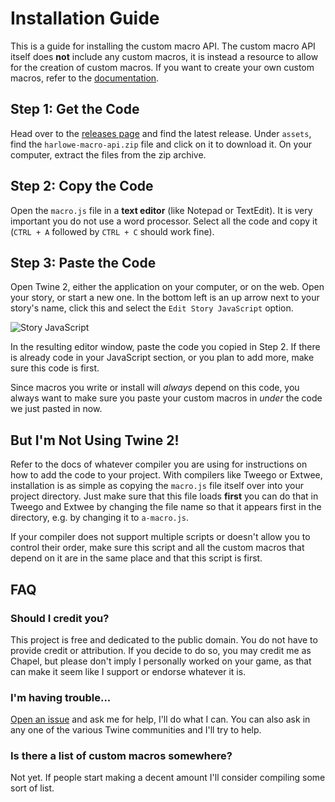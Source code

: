 # Installation Guide

This is a guide for installing the custom macro API. The custom macro API itself does **not** include any custom macros, it is instead a resource to allow for the creation of custom macros. If you want to create your own custom macros, refer to the [documentation](README.md).

## Step 1: Get the Code

Head over to the [releases page](https://github.com/ChapelR/harlowe-macro-api/releases) and find the latest release. Under `assets`, find the `harlowe-macro-api.zip` file and click on it to download it. On your computer, extract the files from the zip archive.

## Step 2: Copy the Code

Open the `macro.js` file in a **text editor** (like Notepad or TextEdit). It is very important you do not use a word processor. Select all the code and copy it (`CTRL + A` followed by `CTRL + C` should work fine).

## Step 3: Paste the Code

Open Twine 2, either the application on your computer, or on the web. Open your story, or start a new one. In the bottom left is an up arrow next to your story's name, click this and select the `Edit Story JavaScript` option.

![Story JavaScript](https://i.imgur.com/lY52aWU.jpg)

In the resulting editor window, paste the code you copied in Step 2. If there is already code in your JavaScript section, or you plan to add more, make sure this code is first.

Since macros you write or install will *always* depend on this code, you always want to make sure you paste your custom macros in *under* the code we just pasted in now.

## But I'm Not Using Twine 2!

Refer to the docs of whatever compiler you are using for instructions on how to add the code to your project. With compilers like Tweego or Extwee, installation is as simple as copying the `macro.js` file itself over into your project directory. Just make sure that this file loads **first** you can do that in Tweego and Extwee by changing the file name so that it appears first in the directory, e.g. by changing it to `a-macro.js`.

If your compiler does not support multiple scripts or doesn't allow you to control their order, make sure this script and all the custom macros that depend on it are in the same place and that this script is first.

## FAQ

### Should I credit you?

This project is free and dedicated to the public domain. You do not have to provide credit or attribution. If you decide to do so, you may credit me as Chapel, but please don't imply I personally worked on your game, as that can make it seem like I support or endorse whatever it is.

### I'm having trouble...

[Open an issue](https://github.com/ChapelR/harlowe-macro-api/issues) and ask me for help, I'll do what I can. You can also ask in any one of the various Twine communities and I'll try to help.

### Is there a list of custom macros somewhere?

Not yet. If people start making a decent amount I'll consider compiling some sort of list.